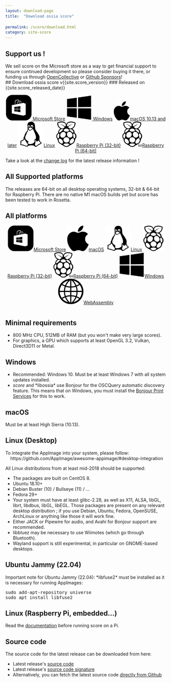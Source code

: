 ```yaml
---
layout: download-page
title:  "Download ossia score"

permalink: /score/download.html
category: site-score
---
```


<div class="support">
<h2> Support us !</h2>
We sell score on the Microsoft store as a way to get financial support to ensure continued development so please consider buying it there, or funding us through <a href="https://opencollective.com/ossia">OpenCollective</a> or <a href="https://github.com/sponsors/jcelerier">Github Sponsors</a>!
</div>
## Download ossia score v{{site.score_version}}
### Released on {{site.score_released_date}}
<p class="download-page-layout" align="center">
<a id="winstore" href="https://apps.microsoft.com/store/detail/ossia-score/9NGT21X5XB19" target="_blank" class="page-button download-page"><img src="../assets/microsoft-store.svg" height="80px"/> Microsoft Store</a>
<a id="win" href="https://github.com/ossia/score/releases/download/v{{site.score_version}}/ossia.score-{{site.score_version}}-win64.exe" class="page-button download-page"><img src="../assets/windows_logo_2012-Black.svg" height="80px"/> Windows</a>
<a id="osx" href="https://github.com/ossia/score/releases/download/v{{site.score_version}}/ossia.score-{{site.score_version}}-macOS.dmg" class="page-button download-page" ><img src="../assets/apple_logo_black.svg" height="60px"/>macOS 10.13 and later</a>
<a id="linux" href="https://github.com/ossia/score/releases/download/v{{site.score_version}}/ossia.score-{{site.score_version}}-linux-amd64.AppImage" class="page-button download-page"><img src="../assets/Linux_Platform.svg" height="80px"/>Linux</a>
<a id="pi" href="https://github.com/ossia/score/releases/download/v{{site.score_version}}/ossia.score-{{site.score_version}}-rpi-aarch32.tar.gz" class="page-button download-page"><img src="../assets/Pi_Platform.svg" height="80px"/>Raspberry Pi (32-bit)</a>
<a id="pi64" href="https://github.com/ossia/score/releases/download/v{{site.score_version}}/ossia.score-{{site.score_version}}-rpi-aarch64.tar.gz" class="page-button download-page"><img src="../assets/Pi64_Platform.svg" height="80px"/>Raspberry Pi (64-bit)</a>
</p>


Take a look at the <a href="https://github.com/ossia/score/releases/latest" target="_blank">change log</a> for the latest release information !

## All Supported platforms

The releases are 64-bit on all desktop operating systems, 32-bit & 64-bit for Raspberry Pi. There are no native M1 macOS builds yet but score has been tested to work in Rosetta.

<h2 type="button" class="collapsible" > All platforms </h2>
<div class="collapsible-content">
<p class="download-page-layout" align="center">
<a href="https://apps.microsoft.com/store/detail/ossia-score/9NGT21X5XB19" target="_blank" class="page-button download-page"><img src="../assets/microsoft-store.svg" height="80px"/>Microsoft Store</a>
<a href="https://github.com/ossia/score/releases/download/v{{site.score_version}}/ossia.score-{{site.score_version}}-macOS.dmg" class="page-button download-page" ><img src="../assets/apple_logo_black.svg" height="80px"/>macOS</a>
<a href="https://github.com/ossia/score/releases/download/v{{site.score_version}}/ossia.score-{{site.score_version}}-linux-amd64.AppImage" class="page-button download-page"><img src="../assets/Linux_Platform.svg" height="80px"/>Linux</a>
<a href="https://github.com/ossia/score/releases/download/v{{site.score_version}}/ossia.score-{{site.score_version}}-rpi-aarch32.tar.gz" class="page-button download-page"><img src="../assets/Pi_Platform.svg" height="80px"/>Raspberry Pi (32-bit)</a>
<a href="https://github.com/ossia/score/releases/download/v{{site.score_version}}/ossia.score-{{site.score_version}}-rpi-aarch64.tar.gz" class="page-button download-page"><img src="../assets/Pi64_Platform.svg" height="80px"/>Raspberry Pi (64-bit)</a>
<a href="https://github.com/ossia/score/releases/download/v{{site.score_version}}/ossia.score-{{site.score_version}}-win64.exe" class="page-button download-page"><img src="../assets/windows_logo_2012-Black.svg" height="80px"/>Windows</a>
<a href="https://ossia.io/score-web" target="_blank" class="page-button download-page"><img src="../assets/web.png" height="80px"/>WebAssembly</a>
</p>

<p style="display: flex; justify-content: center;align-content:space-evenly;" align="center">

</p>
</div>

<h2 type="button" class="collapsible" > Minimal requirements </h2>
<div class="collapsible-content">
<ul>
<li> 800 MHz CPU, 512MB of RAM (but you won't make very large scores). </li>
<li> For graphics, a GPU which supports at least OpenGL 3.2, Vulkan, Direct3D11 or Metal. </li>
</ul>
</div>

<h2 type="button" class="collapsible" > Windows </h2>
<div class="collapsible-content">
<ul>
<li> Recommended: Windows 10. Must be at least Windows 7 with all system updates installed. </li>
<li> <i>score</i> and *libossia* use Bonjour for the OSCQuery automatic discovery feature.
  This means that on Windows, you must install the <a href="https://support.apple.com/kb/dl999?locale=en_US">Bonjour Print Services</a> for this to work. </li>
</ul>
</div>

<h2 type="button" class="collapsible" > macOS </h2>
<div class="collapsible-content">
Must be at least High Sierra (10.13).
</div>

<h2 type="button" class="collapsible" > Linux (Desktop) </h2>
<div class="collapsible-content">

<p> To integrate the AppImage into your system, please follow: <br>
&nbsp;&nbsp;&nbsp;&nbsp;<a>https://github.com/AppImage/awesome-appimage/#desktop-integration</a>
</p>

All Linux distributions from at least mid-2018 should be supported:
<ul>
<li>The packages are built on CentOS 8.</li>
<li>Ubuntu 18.10+ </li>
<li>Debian Buster (10) / Bullseye (11) / ...  </li>
<li>Fedora 29+</li>
<li>Your system must have at least glibc-2.28, as well as X11, ALSA, libGL, librt, libdbus, libGL, libEGL. Those packages are present on any relevant desktop distribution ; if you use Debian, Ubuntu, Fedora, OpenSUSE, ArchLinux or anything like those it will work fine.</li>
<li>Either JACK or Pipewire for audio, and Avahi for Bonjour support are recommended.</li>
<li>libbluez may be necessary to use Wiimotes (which go through Bluetooth).</li>
<li>Wayland support is still experimental, in particular on GNOME-based desktops.</li>
</ul>
</div>

<h2 type="button" class="collapsible" > Ubuntu Jammy (22.04)</h2>
<div class="collapsible-content">
Important note for Ubuntu Jammy (22.04): *libfuse2* must be installed as it is necessary for running AppImages:

<pre>
sudo add-apt-repository universe
sudo apt install libfuse2
</pre>
</div>

<h2 type="button" class="collapsible" > Linux (Raspberry Pi, embedded...) </h2>
<div class="collapsible-content">
Read the <a href="https://ossia.io/score-docs/in-depth/embedded.html">documentation</a> before running score on a Pi.
</div>

## Source code

The source code for the latest release can be downloaded from here:
* Latest release's <a href="https://github.com/ossia/score/releases/download/v{{site.score_version}}/ossia.score-{{site.score_version}}-src.tar.xz">source code</a>
* Latest release's <a href="https://github.com/ossia/score/releases/download/v{{site.score_version}}/ossia.score-{{site.score_version}}-src.tar.xz.asc">source code signature</a>
* Alternatively, you can fetch the latest source code <a href="https://github.com/ossia/score">directly from Github</a>



<script src="/js/collapsible.js"></script>

